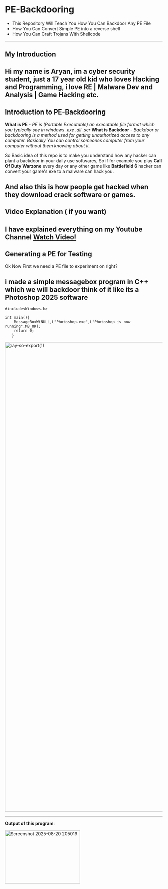 


# PE-Backdooring

 - This Repository Will Teach You How You Can Backdoor Any PE File 
 - How You Can Convert Simple PE into a reverse shell
 -  How You Can Craft Trojans With Shellcode
---

## My Introduction
Hi my name is Aryan, im a cyber security student, just a 17 year old kid who loves Hacking and Programming, i love RE | Malware Dev and Analysis | Game Hacking etc. 
---

## Introduction to PE-Backdooring 

**What is PE** - *PE is (Portable Executable) an executable file format which you typically see in windows .exe .dll .scr*
**What is Backdoor** - *Backdoor or backdooring is a method used for getting unauthorized access to any computer. Basically You can control someones computer from your computer without them knowing about it.*

So Basic idea of this repo is to make you understand how any hacker can plant a backdoor in your daily use softwares, So if for example you play **Call Of Duty Warzone** every day or any other game like **Battlefield 6** 
hacker can convert your game's exe to a malware can hack you.

And also this is **how people get hacked when they download crack software or games**.
---

## Video Explanation ( if you want) 

I have explained everything on my **Youtube Channel**  [Watch Video!](https://youtu.be/SH95uXG-RXY?si=vdffzp9UJllloRAZ)
---

## Generating a PE for Testing

Ok Now First we need a PE file to experiment on right? 

i made a simple messagebox program in C++ which we will backdoor
think of it like its a **Photoshop 2025 software**
---

    #include<Windows.h>
    
    int main(){
	    MessageBoxW(NULL,L"Photoshop.exe",L"Photoshop is now running",MB_OK);
	    return 0;
	   }


<img width="3548" height="1496" alt="ray-so-export(1)" src="https://github.com/user-attachments/assets/b90c7265-29ff-4a6b-b8ef-1d8811c34d4d" />

---
**Output of this program**:


<img width="240" height="170" alt="Screenshot 2025-08-20 205019" src="https://github.com/user-attachments/assets/52b5c10a-b347-4d46-95b8-f58680b8bdb9" />





